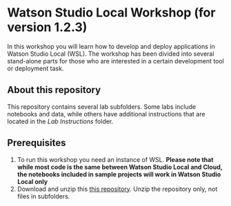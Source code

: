 # Watson Studio Local Workshop (for version 1.2.3)
In this workshop you will learn how to develop and deploy applications in Watson Studio Local (WSL). The workshop has been divided into several stand-alone parts for those who are interested in a certain development tool or deployment task. 

## About this repository
This repository contains several lab subfolders. Some labs include notebooks and data, while others have additional instructions that are located in the *Lab Instructions* folder. 

## Prerequisites 
1. To run this workshop you need an instance of WSL. **Please note that while most code is the same between Watson Studio Local and Cloud, the notebooks included in sample projects will work in Watson Studio Local only**
2. Download and unzip this [this repository](https://codeload.github.com/elenalowery/WSL-Workshop/zip/master). Unzip the repository only, not files in subfolders. 

